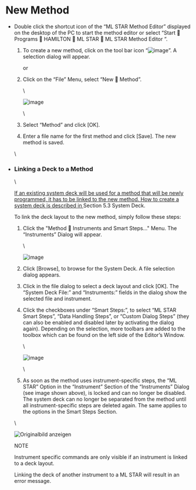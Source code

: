 # New Method

*   Double click the shortcut icon of the “ML STAR Method Editor” displayed on the desktop of the PC to start the method editor or select “Start  Programs  HAMILTON  ML STAR  ML STAR Method Editor “.

    1.  To create a new method, click on the tool bar icon “![image](../../.gitbook/assets/Image\_420.gif)”. A selection dialog will appear.

        or
    2.  Click on the “File” Menu, select “New  Method”.

        \


        ![image](../../.gitbook/assets/Image\_421.jpg)

        \

    3. Select “Method” and click \[OK].
    4. Enter a file name for the first method and click \[Save]. The new method is saved.

    \

*   ### ‌Linking a Deck to a Method‌

    \


    [If an existing system deck will be used for a method that will be newly programmed, it has to be linked to the new method. How to create a system deck is described in ](New\_Method.md#bookmark128)Section 5.3 System Deck.

    To link the deck layout to the new method, simply follow these steps:

    1.  Click the "Method  Instruments and Smart Steps..." Menu. The “Instruments” Dialog will appear.

        \


        ![image](../../.gitbook/assets/Image\_422.jpg)
    2. Click \[Browse], to browse for the System Deck. A file selection dialog appears.
    3. Click in the file dialog to select a deck layout and click \[OK]. The “System Deck File:” and “Instruments:” fields in the dialog show the selected file and instrument.
    4.  Click the checkboxes under “Smart Steps:”, to select “ML STAR Smart Steps”, “Data Handling Steps”, or “Custom Dialog Steps” (they can also be enabled and disabled later by activating the dialog again). Depending on the selection, more toolbars are added to the toolbox which can be found on the left side of the Editor’s Window.

        \


        ![image](../../.gitbook/assets/Image\_423.jpg)

        \

    5. As soon as the method uses instrument-specific steps, the “ML STAR” Option in the “Instrument” Section of the “Instruments” Dialog (see image shown above), is locked and can no longer be disabled. The system deck can no longer be separated from the method until all instrument-specific steps are deleted again. The same applies to the options in the Smart Steps Section.

    \


    ![Originalbild anzeigen](../../.gitbook/assets/Image\_424.gif)

    NOTE

    Instrument specific commands are only visible if an instrument is linked to a deck layout.

    Linking the deck of another instrument to a ML STAR will result in an error message.
